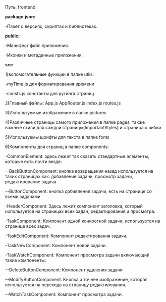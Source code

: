 Путь: frontend

__package.json:__

-Пакет о версиях, скриптах и библиотеках.

__public:__

-Манифест файл приложения.

-Иконки и метаданные приложения.

__src:__

1)вспомогательные функции в папке utils:

-myTime.js для форматирования времени

-consts.js константы для рутинга страниц

2)Главный файлы: App.js AppRouter.js index.js routes.js

3)Используемые изображение в папке pictures

4)Различные страницы самого приложения в папке pages, также важные стили для каждой страницы(ImportantStyles) и страница ошибки

5)Используемы шрифты для текста в папке fonts

6)Компоненты для страниц в папке components:

-CommonElement: здесь лежат так сказать стандартные элементы, которые есть почти везде:

--BackButtonComponent: кнопка возвращения назад используется на таких страницах как: добавление задачи, просмотр задачи, редактирование задача

--ButtonComponent: кнопка добавления задачи, есть на странице со всеми задачами


-HeaderComponent: Здесь лежит компонент заголовка, который используется на страницах всех задач, редактирования и просмотра.

-TaskComponent: Компонент одной конкретной задачи, используется на странице всех задач.

-TaskEditComponent: Компонент редактирования задачи.

-TaskNewComponent: Компонент новой задачи.

-TaskWatchComponent: Компонент просмотра задачи включающий такие компоненты:

--DeleteButtonComponent: Компонент удаления задачи

--ModifyButtonComponent: Кнопка,а точнее изображение, которая используется на перехода на страницу редактирования.

--WatchTaskComponent: Компонент просмотра задачи.
